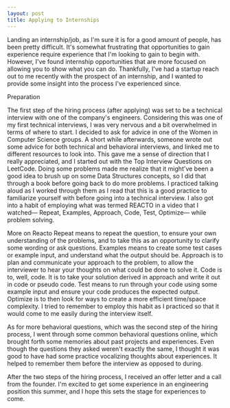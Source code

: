 ```yaml
---
layout: post
title: Applying to Internships    
---
```


  Landing an internship/job, as I'm sure it is for a good amount of people, has been pretty difficult. It's somewhat frustrating that opportunities to gain experience require experience that I'm looking to gain to begin with. However, I've found internship opportunities that are more focused on allowing you to show what you can do. Thankfully, I've had a startup reach out to me recently with the prospect of an internship, and I wanted to provide some insight into the process I've experienced since. 
  
Preparation 

  The first step of the hiring process (after applying) was set to be a technical interview with one of the company's engineers. Considering this was one of my first technical interviews, I was very nervous and a bit overwhelmed in terms of where to start. I decided to ask for advice in one of the Women in Computer Science groups. A short while afterwards, someone wrote out some advice for both technical and behavioral interviews, and linked me to different resources to look into. This gave me a sense of direction that I really appreciated, and I started out with the Top Interview Questions on LeetCode. Doing some problems made me realize that it might've been a good idea to brush up on some Data Structures concepts, so I did that through a book before going back to do more problems. I practiced talking aloud as I worked through them as I read that this is a good practice to familiarize yourself with before going into a technical interview. I also got into a habit of employing what was termed REACTO in a video that I watched— Repeat, Examples, Approach, Code, Test, Optimize— while problem solving. 
  
  More on Reacto 
    Repeat means to repeat the question, to ensure your own understanding of the problems, and to take this as an opportunity to clarify some wording or ask questions. 
    Examples means to create some test cases or example input, and understand what the output should be. 
    Approach is to plan and communicate your approach to the problem, to allow the interviewer to hear your thoughts on what could be done to solve it. 
    Code is to, well, code. It is to take your solution derived in approach and write it out in code or pseudo code. 
    Test means to run through your code using some example input and ensure your code produces the expected output.
    Optimize is to then look for ways to create a more efficient time/space complexity. 
  I tried to remember to employ this habit as I practiced so that it would come to me easily during the interview itself. 
  
  As for more behavioral questions, which was the second step of the hiring process, I went through some common behavioral questions online, which brought forth some memories about past projects and experiences. Even though the questions they asked weren't exactly the same, I thought it was good to have had some practice vocalizing thoughts about experiences. It helped to remember them before the interview as opposed to during. 

After the two steps of the hiring process, I received an offer letter and a call from the founder. I'm excited to get some experience in an engineering position this summer, and I hope this sets the stage for experiences to come. 
    
